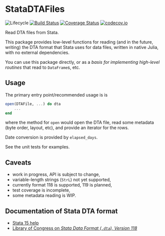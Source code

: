 # StataDTAFiles

![Lifecycle](https://img.shields.io/badge/lifecycle-experimental-orange.svg)
[![Build Status](https://travis-ci.org/tpapp/StataDTAFiles.jl.svg?branch=master)](https://travis-ci.org/tpapp/StataDTAFiles.jl)
[![Coverage Status](https://coveralls.io/repos/tpapp/StataDTAFiles.jl/badge.svg?branch=master&service=github)](https://coveralls.io/github/tpapp/StataDTAFiles.jl?branch=master)
[![codecov.io](http://codecov.io/github/tpapp/StataDTAFiles.jl/coverage.svg?branch=master)](http://codecov.io/github/tpapp/StataDTAFiles.jl?branch=master)

Read DTA files from Stata.

This package provides low-level functions for reading (and in the future, writing) the DTA format that Stata uses for data files, written in native Julia, with no external dependencies.

You can use this package directly, or as a *basis for implementing high-level routines* that read to `DataFrame`s, etc.

## Usage

The primary entry point/recommended usage is is

```julia
open(DTAFile, ...) do dta
    ...
end
```
where the method for `open` would open the DTA file, read some metadata (byte order, layout, etc), and provide an iterator for the rows.

Date conversion is provided by `elapsed_days`.

See the unit tests for examples.

## Caveats

- work in progress, API is subject to change,
- variable-length strings (`StrL`) not yet supported,
- currently format 118 is supported, 119 is planned,
- test coverage is incomplete,
- some metadata reading is WIP.

## Documentation of Stata DTA format

- [Stata 15 help](https://www.stata.com/help.cgi?dta)
- [Library of Congress on *Stata Data Format (`.dta`), Version 118*](https://www.loc.gov/preservation/digital/formats/fdd/fdd000471.shtml)
